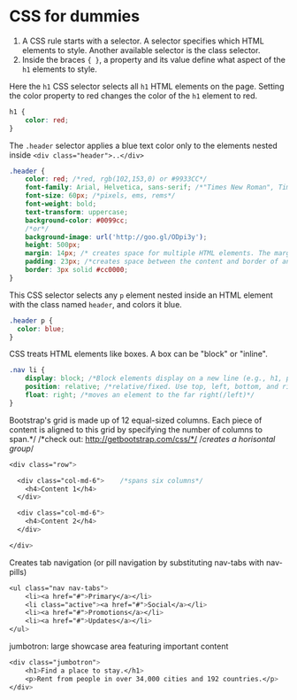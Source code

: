 # CSS for dummies

1. A CSS rule starts with a selector. A selector specifies which HTML elements to style.
Another available selector is the class selector.
2. Inside the braces `{ }`, a property and its value define what aspect of the `h1` elements to style.

Here the `h1` CSS selector selects all `h1` HTML elements on the page.
Setting the color property to red changes the color of the `h1` element to red.

``` css
h1 {
    color: red;
}
```

The `.header` selector applies a blue text color only to the elements nested inside `<div class="header">..</div>`

``` css
.header {
    color: red; /*red, rgb(102,153,0) or #9933CC*/
    font-family: Arial, Helvetica, sans-serif; /*"Times New Roman", Times, serif; or "Courier New", Courier, monospace; */
    font-size: 60px; /*pixels, ems, rems*/
    font-weight: bold;
    text-transform: uppercase;
    background-color: #0099cc;
    /*or*/
    background-image: url('http://goo.gl/ODpi3y');
    height: 500px;
    margin: 14px; /* creates space for multiple HTML elements. The margin is a transparent area outside the border of an element. Can be set on each side: margin-top/bottom/left/right. If -left or -right is set to auto then it will take as much as possible! (if margin-right: auto you get all elements to the left)*/
    padding: 23px; /*creates space between the content and border of an element. It's possible to set the padding on each side: padding-top/bottom/left/right*/
    border: 3px solid #cc0000;
}
```

This CSS selector selects any `p` element nested inside an HTML element with the class named `header`, and colors it blue. 

``` css
.header p {
  color: blue;
}
```

CSS treats HTML elements like boxes. A box can be "block" or "inline".

``` css
.nav li {
    display: block; /*Block elements display on a new line (e.g., h1, p, ul, li). Inline elements display on the same line as their neighboring elements (e.g., img, a)*/
    position: relative; /*relative/fixed. Use top, left, bottom, and right to shift an element away from where it would have normally appeared on the page*/
    float: right; /*moves an element to the far right(/left)*/
}
```

Bootstrap's grid is made up of 12 equal-sized columns. Each piece of content is aligned to this grid by specifying the number of columns to span.*/
/*check out: http://getbootstrap.com/css/*/
/*creates a horisontal group*/

``` css
<div class="row">

  <div class="col-md-6">    /*spans six columns*/
    <h4>Content 1</h4>
  </div>

  <div class="col-md-6">
    <h4>Content 2</h4>
  </div>

</div>
```

Creates tab navigation (or pill navigation by substituting nav-tabs with nav-pills)
``` css
<ul class="nav nav-tabs"> 
    <li><a href="#">Primary</a></li>
    <li class="active"><a href="#">Social</a></li>
    <li><a href="#">Promotions</a></li>
    <li><a href="#">Updates</a></li>
</ul>
```

jumbotron: large showcase area featuring important content
``` css
<div class="jumbotron">
    <h1>Find a place to stay.</h1>
    <p>Rent from people in over 34,000 cities and 192 countries.</p>
</div>
```






